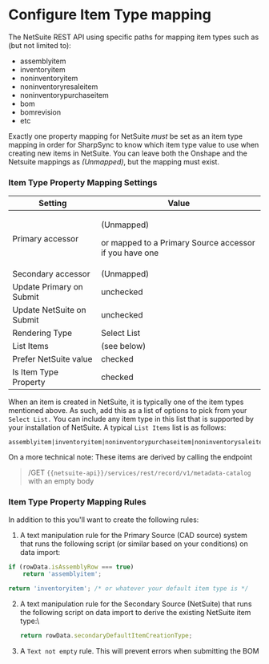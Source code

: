 # Configure Item Type mapping

The NetSuite REST API using specific paths for mapping item types such as (but not limited to):

* assemblyitem
* inventoryitem
* noninventoryitem
* noninventoryresaleitem
* noninventorypurchaseitem
* bom
* bomrevision
* etc

Exactly one property mapping for NetSuite _must_ be set as an item type mapping in order for SharpSync to know which item type value to use when creating new items in NetSuite. You can leave both the Onshape and the Netsuite mappings as _(Unmapped)_, but the mapping must exist.

### Item Type Property Mapping Settings

| Setting                   | Value                                                                           |
| ------------------------- | ------------------------------------------------------------------------------- |
| Primary accessor          | <p>(Unmapped) </p><p>or mapped to a Primary Source accessor if you have one</p> |
| Secondary accessor        | (Unmapped)                                                                      |
| Update Primary on Submit  | unchecked                                                                       |
| Update NetSuite on Submit | unchecked                                                                       |
| Rendering Type            | Select List                                                                     |
| List Items                | (see below)                                                                     |
| Prefer NetSuite value     | checked                                                                         |
| Is Item Type Property     | checked                                                                         |

When an item is created in NetSuite, it is typically one of the item types mentioned above. As such, add this as a list of options to pick from your `Select List.` You can include any item type in this list that is supported by your installation of NetSuite. A typical `List Items` list is as follows:

```
assemblyitem|inventoryitem|noninventorypurchaseitem|noninventorysaleitem|noninventoryresaleitem
```

On a more technical note: These items are derived by calling the endpoint

> &#x20;/GET `{{netsuite-api}}/services/rest/record/v1/metadata-catalog` with an empty body

### Item Type Property Mapping Rules

In addition to this you'll want to create the following rules:

1. A text manipulation rule for the Primary Source (CAD source) system that runs the following script (or similar based on your conditions) on data import:

```javascript
if (rowData.isAssemblyRow === true) 
    return 'assemblyitem'; 

return 'inventoryitem'; /* or whatever your default item type is */
```

2.  A text manipulation rule for the Secondary Source (NetSuite) that runs the following script on data import to derive the existing NetSuite item type:\


    ```javascript
    return rowData.secondaryDefaultItemCreationType;
    ```


3. A `Text not empty` rule. This will prevent errors when submitting the BOM&#x20;
